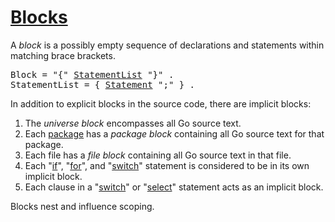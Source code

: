 # [Blocks](#blocks)

A *block* is a possibly empty sequence of declarations and statements within matching brace brackets.

<pre>
<a id="Block">Block</a> = "{" <a href="#StatementList">StatementList</a> "}" .
<a id="StatementList">StatementList</a> = { <a href="/Statements/#Statement">Statement</a> ";" } .
</pre>

In addition to explicit blocks in the source code, there are implicit blocks:

  1. The *universe block* encompasses all Go source text.
  2. Each [package](/Packages/) has a *package block* containing all Go source text for that package.
  3. Each file has a *file block* containing all Go source text in that file.
  4. Each "[if](/Statements/if_statements.html)", "[for](/Statements/for_statements.html)", and "[switch](/Statements/switch_statements.html)" statement is considered to be in its own implicit block.
  5. Each clause in a "[switch](/Statements/switch_statements.html)" or "[select](/Statements/select_statements.html)" statement acts as an implicit block.

Blocks nest and influence scoping.
